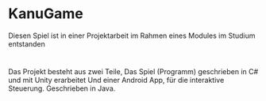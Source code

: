 # KanuGame
Diesen Spiel ist in einer Projektarbeit im Rahmen eines Modules im Studium entstanden
#
Das Projekt besteht aus zwei Teile, Das Spiel (Programm) geschrieben in C# und mit Unity erarbeitet
Und einer Android App, für die interaktive Steuerung. Geschrieben in Java.
##
